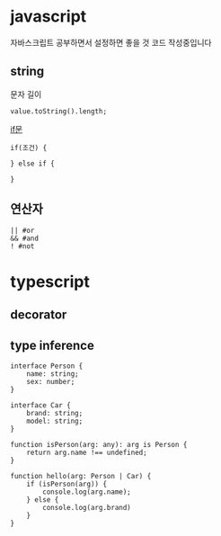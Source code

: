 # javascript

자바스크립트 공부하면서 설정하면 좋을 것 코드 작성중입니다


## string
문자 길이

    value.toString().length;
    
[if문](https://github.com/bigstones/javascript-typescript/blob/main/if.js)
    
    if(조건) {
    
    } else if {
    
    }

## 연산자

    || #or
    && #and
    ! #not


# typescript

## decorator

## type inference

    interface Person {
        name: string;
        sex: number;
    }

    interface Car {
        brand: string;
        model: string;
    }

    function isPerson(arg: any): arg is Person {
        return arg.name !== undefined;
    }

    function hello(arg: Person | Car) {
        if (isPerson(arg)) {
            console.log(arg.name);
        } else {
            console.log(arg.brand)
        }
    }
    
